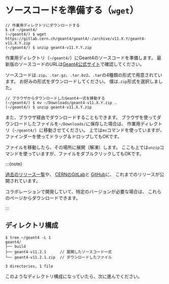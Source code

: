 # ソースコードを準備する（``wget``）

```console
// 作業用ディレクトリにダウンロードする
$ cd ~/geant4/
(~/geant4/) $ wget https://gitlab.cern.ch/geant4/geant4/-/archive/v11.X.Y/geant4-v11.X.Y.zip
(~/geant4/) $ unzip geant4-v11.Y.Y.zip
```

作業用ディレクトリ（`~/geant4/`）にGeant4のソースコードを準備します。
最新版のソースコードのURLは[Geant4公式サイト](https://geant4.web.cern.ch/download/)で確認してください。

ソースコードは`.zip`、`.tar.gz`、`.tar.bz2`、`.tar`の4種類の形式で用意されています。
お好みの形式をダウンロードしてください。
僕は``.zip``形式を選択しました。

```console
// ブラウザからダウンロードしたGeant4一式を移動する
(~/geant4/) $ mv ~/Downloads/geant4-v11.X.Y.zip .
(~/geant4/) $ unzip geant4-v11.X.Y.zip
```

また、ブラウザ経由でダウンロードすることもできます。
ブラウザを使ってダウンロードしたファイルを`~/Downloads/`に保存した場合は、
作業用ディレクトリ（`~/geant4/`）に移動させてください。
上では`mv`コマンドを使っていますが、ファインダーを使ってドラッグ＆ドロップしてもOKです。

ファイルを移動したら、その場所に展開（解凍）します。
ここも上では``unzip``コマンドを使っていますが、ファイルをダブルクリックしてもOKです。

:::{note}

[過去のリリース一覧](https://geant4.web.cern.ch/download/all)や、
[CERNのGitLab](https://gitlab.cern.ch/geant4/geant4/-/releases)と
[GitHub](https://github.com/Geant4/geant4/releases)に、
これまでのリリースが公開されています。

コラボレーションで開発していて、特定のバージョンが必要な場合は、
これらのページからダウンロードできます。

:::

## ディレクトリ構成

```console
$ tree ~/geant4 -L 1
geant4/
├── build
├── geant4-v11.2.1      // 展開したソースコード一式
└── geant4-v11.2.1.zip  // ダウンロードしたファイル

3 directories, 1 file
```

このようなディレクトリ構成になっていたら、次に進んでください。
